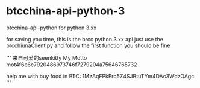 # btcchina-api-python-3

btcchina-api-python for python 3.xx

for saving you time, this is the brcc python 3.xx api
just use the brcchiunaClient.py and follow the first function you should be fine


''' 来自可爱的seenkitty
 My Motto mot4f6e6c7920486973746f7279204a75646765732
 
 help me with buy food in BTC:   1MzAqFPkEro5Z4SJBtuTYm4DAc3WdzQAgc '''
